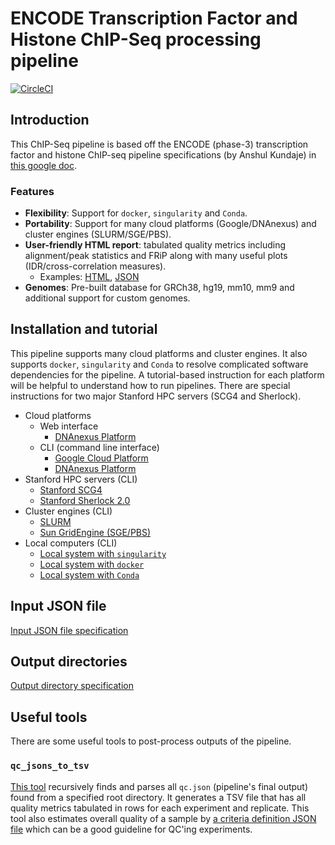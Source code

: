 # ENCODE Transcription Factor and Histone ChIP-Seq processing pipeline

[![CircleCI](https://circleci.com/gh/ENCODE-DCC/chip-seq-pipeline2/tree/master.svg?style=svg)](https://circleci.com/gh/ENCODE-DCC/chip-seq-pipeline2/tree/master)

## Introduction 
This ChIP-Seq pipeline is based off the ENCODE (phase-3) transcription factor and histone ChIP-seq pipeline specifications (by Anshul Kundaje) in [this google doc](https://docs.google.com/document/d/1lG_Rd7fnYgRpSIqrIfuVlAz2dW1VaSQThzk836Db99c/edit#).

### Features

* **Flexibility**: Support for `docker`, `singularity` and `Conda`.
* **Portability**: Support for many cloud platforms (Google/DNAnexus) and cluster engines (SLURM/SGE/PBS).
* **User-friendly HTML report**: tabulated quality metrics including alignment/peak statistics and FRiP along with many useful plots (IDR/cross-correlation measures).
  - Examples: [HTML](https://storage.googleapis.com/encode-pipeline-test-samples/encode-chip-seq-pipeline/ENCSR000DYI/example_output/qc.html), [JSON](docs/example_output/qc.json)
* **Genomes**: Pre-built database for GRCh38, hg19, mm10, mm9 and additional support for custom genomes.

## Installation and tutorial

This pipeline supports many cloud platforms and cluster engines. It also supports `docker`, `singularity` and `Conda` to resolve complicated software dependencies for the pipeline. A tutorial-based instruction for each platform will be helpful to understand how to run pipelines. There are special instructions for two major Stanford HPC servers (SCG4 and Sherlock).

* Cloud platforms
  * Web interface
    * [DNAnexus Platform](docs/tutorial_dx_web.md)
  * CLI (command line interface)
    * [Google Cloud Platform](docs/tutorial_google.md)
    * [DNAnexus Platform](docs/tutorial_dx_cli.md)
* Stanford HPC servers (CLI)
  * [Stanford SCG4](docs/tutorial_scg.md)
  * [Stanford Sherlock 2.0](docs/tutorial_sherlock.md)
* Cluster engines (CLI)
  * [SLURM](docs/tutorial_slurm.md)
  * [Sun GridEngine (SGE/PBS)](docs/tutorial_sge.md)
* Local computers (CLI)
  * [Local system with `singularity`](docs/tutorial_local_singularity.md)
  * [Local system with `docker`](docs/tutorial_local_docker.md)
  * [Local system with `Conda`](docs/tutorial_local_conda.md)

## Input JSON file

[Input JSON file specification](docs/input.md)

## Output directories

[Output directory specification](docs/output.md)

## Useful tools

There are some useful tools to post-process outputs of the pipeline.

### `qc_jsons_to_tsv`

[This tool](utils/qc_jsons_to_tsv/README.md) recursively finds and parses all `qc.json` (pipeline's final output) found from a specified root directory. It generates a TSV file that has all quality metrics tabulated in rows for each experiment and replicate. This tool also estimates overall quality of a sample by [a criteria definition JSON file](utils/qc_jsons_to_tsv/criteria.default.json) which can be a good guideline for QC'ing experiments.
